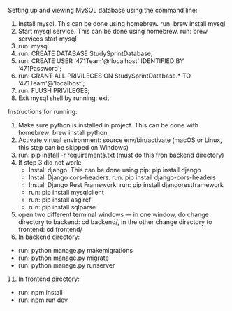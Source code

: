 Setting up and viewing MySQL database using the command line:

1. Install mysql. This can be done using homebrew. run: brew install mysql
2. Start mysql service. This can be done using homebrew. run: brew services start mysql
3. run: mysql
4. run: CREATE DATABASE StudySprintDatabase;
5. run: CREATE USER '471Team'@'localhost' IDENTIFIED BY ‘471Password';
6. run: GRANT ALL PRIVILEGES ON StudySprintDatabase.* TO ‘471Team'@'localhost';
7. run: FLUSH PRIVILEGES;
8. Exit mysql shell by running: exit



Instructions for running:

1. Make sure python is installed in project. This can be done with homebrew: brew install python
2. Activate virtual environment: source env/bin/activate (macOS or Linux, this step can be skipped on Windows)
3. run: pip install -r requirements.txt (must do this fron backend directory)
4. If step 3 did not work:
   - Install django. This can be done using pip: pip install django
   - Install Django cors-headers. run: pip install django-cors-headers
   - Install Django Rest Framework. run: pip install djangorestframework
   - run: pip install mysqlclient
   - run: pip install asgiref
   - run: pip install sqlparse
10. open two different terminal windows — in one window, do change directory to backend: cd backend/, in the other change
directory to frontend: cd frontend/
11. In backend directory:
   - run: python manage.py makemigrations
   - run: python manage.py migrate
   - run: python manage.py runserver
11. In frontend directory:
   - run: npm install
   - run: npm run dev
